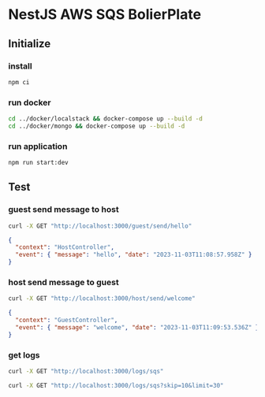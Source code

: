 # NestJS AWS SQS BolierPlate

## Initialize

### install

```zsh
npm ci
```

### run docker

```zsh
cd ../docker/localstack && docker-compose up --build -d
cd ../docker/mongo && docker-compose up --build -d
```

### run application

```zsh
npm run start:dev
```

## Test

### guest send message to host

```zsh
curl -X GET "http://localhost:3000/guest/send/hello"
```

```json
{
  "context": "HostController",
  "event": { "message": "hello", "date": "2023-11-03T11:08:57.958Z" }
}
```

### host send message to guest

```zsh
curl -X GET "http://localhost:3000/host/send/welcome"
```

```json
{
  "context": "GuestController",
  "event": { "message": "welcome", "date": "2023-11-03T11:09:53.536Z" }
}
```

### get logs

```zsh
curl -X GET "http://localhost:3000/logs/sqs"
```

```zsh
curl -X GET "http://localhost:3000/logs/sqs?skip=10&limit=30"
```
